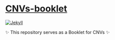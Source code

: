 # [CNVs-booklet](https://CNVS-booklet.github.io/)

[![Jekyll](https://img.shields.io/badge/jekyll-%3E%3D%203.7-blue.svg)](https://jekyllrb.com/)

:sparkles: This repository serves as a Booklet for CNVs :sparkles: